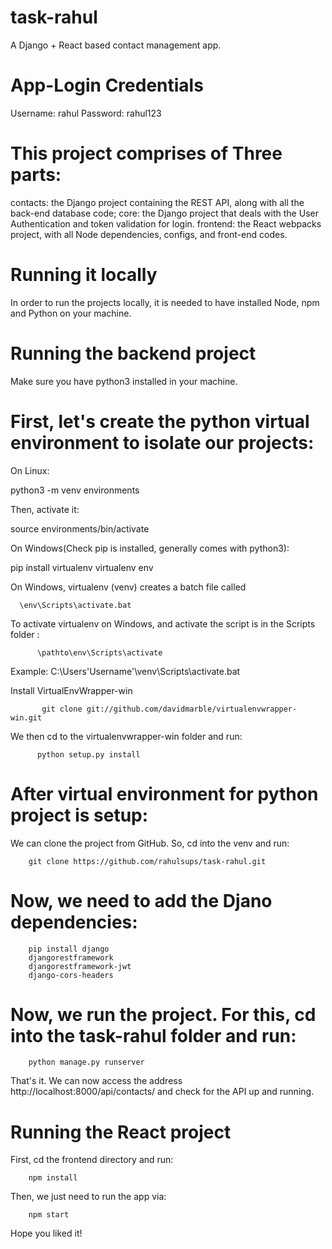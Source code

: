 # task-rahul
A Django + React based contact management app.

# App-Login Credentials
 Username: rahul
 Password: rahul123

# This project comprises of Three parts:

contacts: the Django project containing the REST API, along with all the back-end database code;
core: the Django project that deals with the User Authentication and token validation for login.
frontend: the React webpacks project, with all Node dependencies, configs, and front-end codes.

# Running it locally
In order to run the projects locally, it is needed to have installed Node, npm and Python on your machine.

# Running the backend project
Make sure you have python3 installed in your machine.

# First, let's create the python virtual environment to isolate our projects:

On Linux:

python3 -m venv environments

Then, activate it:

source environments/bin/activate

On Windows(Check pip is installed, generally comes with python3):

pip install virtualenv
virtualenv env

   On Windows, virtualenv (venv) creates a batch file called 
      
      \env\Scripts\activate.bat

   To activate virtualenv on Windows, and activate the script is in the Scripts folder :
          
          \pathto\env\Scripts\activate
    
   Example: C:\Users\'Username'\venv\Scripts\activate.bat

   Install VirtualEnvWrapper-win
    
           git clone git://github.com/davidmarble/virtualenvwrapper-win.git
   
   We then cd to the virtualenvwrapper-win folder and run: 
          
          python setup.py install  

# After virtual environment for python project is setup:
We can clone the project from GitHub. So, cd into the venv and run:
        
        git clone https://github.com/rahulsups/task-rahul.git

# Now, we need to add the Djano dependencies:

        pip install django
        djangorestframework
        djangorestframework-jwt
        django-cors-headers

# Now, we run the project. For this, cd into the task-rahul folder and run:
        python manage.py runserver
That's it. We can now access the address http://localhost:8000/api/contacts/ and check for the API up and running.

# Running the React project
First, cd the frontend directory and run:
         
        npm install

Then, we just need to run the app via:

        npm start

Hope you liked it!
